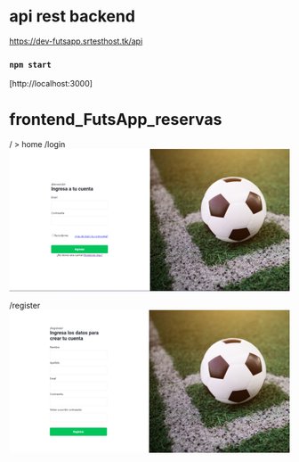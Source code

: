 # api rest backend
https://dev-futsapp.srtesthost.tk/api


### `npm start`
[http://localhost:3000]


# frontend_FutsApp_reservas
/ > home
/login
![alt text](https://github.com/serggiors/frontend_FutsApp_reservas/blob/main/img/login.png
)

/register
![alt text](https://github.com/serggiors/frontend_FutsApp_reservas/blob/main/img/register.png
)
